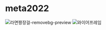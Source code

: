# meta2022
![라면짱장걸-removebg-preview](https://user-images.githubusercontent.com/60089838/201479601-7bb506e3-a3e6-4048-b59c-c8e5a582ebd5.png)
![와이어프레임](https://user-images.githubusercontent.com/60089838/201479606-6dd0572e-8b6f-40bf-90b5-ded681b68138.jpg)
